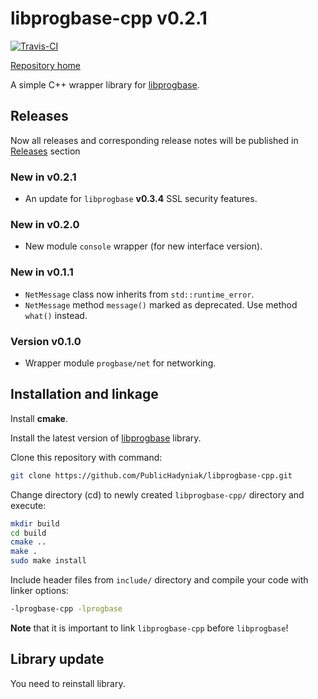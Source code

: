 # libprogbase-cpp v0.2.1

[![Travis-CI][travis-badge]][travis-builds]

[Repository home][home]

A simple C++ wrapper library for [libprogbase][libprogbase].

## Releases

Now all releases and corresponding release notes will be published in [Releases][releases] section

### New in v0.2.1

* An update for `libprogbase` __v0.3.4__ SSL security features.

### New in v0.2.0

* New module `console` wrapper (for new interface version).

### New in v0.1.1

* `NetMessage` class now inherits from `std::runtime_error`.
* `NetMessage` method `message()` marked as deprecated. Use method `what()` instead.

### Version v0.1.0

* Wrapper module `progbase/net` for networking.

## Installation and linkage

Install __cmake__.

Install the latest version of [libprogbase][libprogbase] library.

Clone this repository with command:

```sh
git clone https://github.com/PublicHadyniak/libprogbase-cpp.git
```

Change directory (cd) to newly created `libprogbase-cpp/` directory and execute:

```sh
mkdir build
cd build
cmake ..
make .
sudo make install
```

Include header files from `include/` directory and compile your code with linker options:

```sh
-lprogbase-cpp -lprogbase
```

__Note__ that it is important to link `libprogbase-cpp` before `libprogbase`!

## Library update

You need to reinstall library.

[home]: https://github.com/PublicHadyniak/libprogbase-cpp
[releases]: https://github.com/PublicHadyniak/libprogbase-cpp/releases
[libprogbase]: https://github.com/PublicHadyniak/libprogbase
[travis-badge]: https://travis-ci.org/PublicHadyniak/libprogbase-cpp.svg?branch=master
[travis-builds]: https://travis-ci.org/PublicHadyniak/libprogbase-cpp/builds

